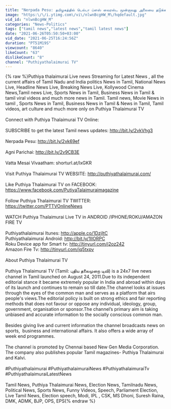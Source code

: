 ```yaml
---
title: "Nerpada Pesu: தமிழகத்தில் டெல்டா ப்ளஸ் வைரஸ்… மூன்றாவது அலையை தடுக்க என்ன செய்ய வேண்டும்? | 25\/06\/21"
image: "https:\/\/i.ytimg.com\/vi\/nlwnBcgHW_M\/hqdefault.jpg"
vid_id: "nlwnBcgHW_M"
categories: "News-Politics"
tags: ["tamil news","latest news","tamil latest news"]
date: "2021-06-26T05:50:50+03:00"
vid_date: "2021-06-25T16:24:56Z"
duration: "PT51M19S"
viewcount: "8640"
likeCount: "63"
dislikeCount: "8"
channel: "Puthiyathalaimurai TV"
---
```

{% raw %}Puthiya thalaimurai Live news Streaming for Latest News , all the current affairs of Tamil Nadu and India politics News in Tamil, National News Live, Headline News Live, Breaking News Live, Kollywood Cinema News,Tamil news Live, Sports News in Tamil, Business News in Tamil &amp; tamil viral videos and much more news in Tamil. Tamil news, Movie News in tamil , Sports News in Tamil, Business News in Tamil &amp; News in Tamil, Tamil videos, art culture and much more only on Puthiya Thalaimurai TV <br /><br />Connect with Puthiya Thalaimurai TV Online:<br /><br />SUBSCRIBE to get the latest Tamil news updates: <a rel="nofollow" target="blank" href="http://bit.ly/2vkVhg3">http://bit.ly/2vkVhg3</a><br /><br />Nerpada Pesu: <a rel="nofollow" target="blank" href="http://bit.ly/2vk69ef">http://bit.ly/2vk69ef</a><br /><br />Agni Parichai: <a rel="nofollow" target="blank" href="http://bit.ly/2v9CB3E">http://bit.ly/2v9CB3E</a><br /><br />Vatta Mesai Vivaatham: shorturl.at/lxGKR<br /><br />Visit Puthiya Thalaimurai TV WEBSITE: <a rel="nofollow" target="blank" href="http://puthiyathalaimurai.com/">http://puthiyathalaimurai.com/</a><br /><br />Like Puthiya Thalaimurai TV on FACEBOOK: <a rel="nofollow" target="blank" href="https://www.facebook.com/PutiyaTalaimuraimagazine">https://www.facebook.com/PutiyaTalaimuraimagazine</a><br /><br />Follow Puthiya Thalaimurai TV TWITTER: <a rel="nofollow" target="blank" href="https://twitter.com/PTTVOnlineNews">https://twitter.com/PTTVOnlineNews</a><br /><br />WATCH Puthiya Thalaimurai Live TV in ANDROID /IPHONE/ROKU/AMAZON FIRE TV<br /><br />Puthiyathalaimurai Itunes: <a rel="nofollow" target="blank" href="http://apple.co/1DzjItC">http://apple.co/1DzjItC</a><br />Puthiyathalaimurai Android: <a rel="nofollow" target="blank" href="http://bit.ly/1IlORPC">http://bit.ly/1IlORPC</a><br />Roku Device app for Smart tv: <a rel="nofollow" target="blank" href="http://tinyurl.com/j2oz242">http://tinyurl.com/j2oz242</a><br />Amazon Fire Tv: <a rel="nofollow" target="blank" href="http://tinyurl.com/jq5txpv">http://tinyurl.com/jq5txpv</a><br /><br />About Puthiya Thalaimurai TV<br /><br /> Puthiya Thalaimurai TV (Tamil: புதிய தலைமுறை டிவி) is a 24x7 live news channel in Tamil launched on August 24, 2011.Due to its independent editorial stance it became extremely popular in India and abroad within days of its launch and continues to remain so till date.The channel looks at issues through the eyes of the common man and serves as a platform that airs people's views.The editorial policy is built on strong ethics and fair reporting methods that does not favour or oppose any individual, ideology, group, government, organisation or sponsor.The channel’s primary aim is taking unbiased and accurate information to the socially conscious common man.<br /> <br />Besides giving live and current information the channel broadcasts news on sports,  business and international affairs. It also offers a wide array of week end programmes.<br /> <br />The channel is promoted by Chennai based New Gen Media Corporation. The company also publishes popular Tamil magazines- Puthiya Thalaimurai and Kalvi.<br /> <br />#Puthiyathalaimurai  #PuthiyathalaimuraiNews #PuthiyathalaimuraiTv #PuthiyathalaimuraiLatestNews  <br /><br />Tamil News, Puthiya Thalaimurai News, Election News, Tamilnadu News, Political News, Sports News, Funny Videos, Speech, Parliament Election, Live Tamil News, Election speech, Modi, IPL , CSK, MS Dhoni, Suresh Raina, DMK, ADMK, BJP, OPS, EPS{% endraw %}

